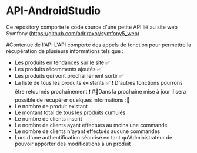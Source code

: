 # API-AndroidStudio
Ce repository comporte le code source d'une petite API lié au site web Symfony (https://github.com/adriraxor/symfony5_web)

#Contenue de l'API
L'API comporte des appels de fonction pour permettre la récupération de plusieurs informations tels que :
- Les produits en tendances sur le site ✅
- Les produits récemments ajoutés ✅
- Les produits qui vont prochainement sortir ✅
- La liste de tous les produits existants ✅
❗️ D'autres fonctions pourrons être retournés prochainement ❗️
#🔨Dans la prochaine mise à jour il sera possible de récupérer quelques informations :🔨
- Le nombre de produit existant
- Le montant total de tous les produits cumulés
- Le nombre de clients inscrit
- Le nombre de clients ayant effectués au moins une commande
- Le nombre de clients n'ayant effectués aucune commandes
- Lors d'une authentification sécurisé en tant qu'Administrateur de pouvoir apporter des modifications à un produit
